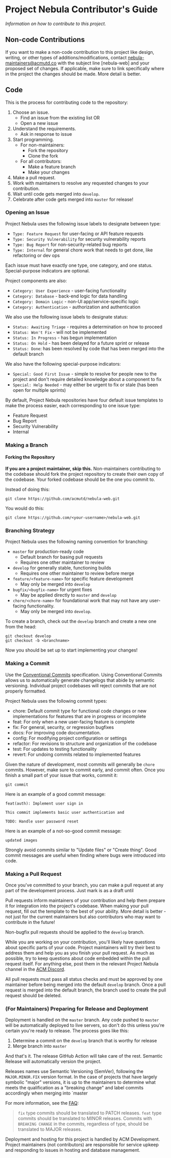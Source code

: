 # Project Nebula Contributor's Guide
*Information on how to contribute to this project.*

## Non-code Contributions
If you want to make a non-code contribution to this project like design, writing,
or other types of additions/modifications, contact
[nebula-maintainers@acmutd.co](mailto:nebula-maintainers@acmutd.co)
with the subject line [nebula-web] and your proposed set of changes. If
applicable, make sure to link specifically where in the project the changes
should be made. More detail is better.

## Code
This is the process for contributing code to the repository:
1. Choose an issue.
   - Find an issue from the existing list OR
   - Open a new issue
2. Understand the requirements.
   - Ask in response to issue
3. Start programming.
   - For non-maintainers:
      - Fork the repository
      - Clone the fork
   - For all contributors:
      - Make a feature branch
      - Make your changes
4. Make a pull request.
5. Work with maintainers to resolve any requested changes to your contribution.
6. Wait until code gets merged into `develop`.
7. Celebrate after code gets merged into `master` for release!

### Opening an Issue
Project Nebula uses the following issue labels to designate between type:
- `Type: Feature Request` for user-facing or API feature requests
- `Type: Security Vulnerability` for security vulnerability reports
- `Type: Bug Report` for non-security-related bug reports
- `Type: Internal` for general chore work that needs to get done, like
refactoring or dev ops

Each issue must have exactly one type, one category, and one status.
Special-purpose indicators are optional.

Project components are also:
- `Category: User Experience` - user-facing functionality
- `Category: Database` - back-end logic for data handling
- `Category: Domain Logic` - non-UI app/service-specific logic
- `Category: Authentication` - authorization and authentication

We also use the following issue labels to designate status:
- `Status: Awaiting Triage` - requires a determination on how to proceed
- `Status: Won't Fix` - will not be implemented
- `Status: In Progress` - has begun implementation
- `Status: On Hold` - has been delayed for a future sprint or release
- `Status: Done`: has been resolved by code that has been merged into the
default branch

We also have the following special-purpose indicators:
- `Special: Good First Issue` - simple to resolve for
people new to the project and don't require detailed knowledge about a component
to fix
- `Special: Help Needed` - may either be urgent to fix or stale (has been open
for multiple sprints)

By default, Project Nebula repositories have four default issue templates to
make the process easier, each corresponding to one issue type:
- Feature Request
- Bug Report
- Security Vulnerability
- Internal

### Making a Branch
#### Forking the Repository
**If you are a project maintainer, skip this.**
Non-maintainers contributing to the codebase should fork the project repository
to create their own copy of the codebase. Your forked codebase should be the one
you commit to. 

Instead of doing this:
```shell script
git clone https://github.com/acmutd/nebula-web.git
```

You would do this:
```shell script
git clone https://github.com/<your-username>/nebula-web.git
```

### Branching Strategy
Project Nebula uses the following naming convention for branching:
- `master` for production-ready code
   - Default branch for basing pull requests
   - Requires one other maintainer to review 
- `develop` for generally stable, functioning builds
   - Requires one other maintainer to review before merge
- `feature/<feature-name>` for specific feature development
   - May only be merged into `develop`
- `bugfix/<bugfix-name>` for urgent fixes 
   - May be applied directly to `master` and `develop`
- `chore/<chore-name>` for foundational work that may not have any user-facing
functionality.
   - May only be merged into `develop`.

To create a branch, check out the `develop` branch and create a new one from the
head:

```shell script
git checkout develop
git checkout -b <branchname>
```

Now you should be set up to start implementing your changes!

### Making a Commit
Use the [Conventional Commits](https://www.conventionalcommits.org/en/v1.0.0/)
specification. Using Conventional Commits allows us to automatically generate
changelogs that abide by semantic versioning. Individual project codebases will
reject commits that are not properly formatted.

Project Nebula uses the following commit types:
- chore: Default commit type for functional code changes or new implementations
for features that are in progress or incomplete
- feat: For only when a new user-facing feature is complete
- fix: For general, security, or regression bugfixes
- docs: For improving code documentation.
- config: For modifying project configuration or settings
- refactor: For revisions to structure and organization of the codebase
- test: For updates to testing functionality
- revert: For undoing commits related to implemented features

Given the nature of development, most commits will generally be `chore` commits.
However, make sure to commit early, and commit often. Once you finish a small
part of your issue that works, commit it:

```
git commit
```

Here is an example of a good commit message:
```
feat(auth): Implement user sign in

This commit implements basic user authentication and

TODO: Handle user password reset
```

Here is an example of a not-so-good commit message:
```
updated images 
```

Strongly avoid commits similar to "Update files" or "Create thing". Good commit
messages are useful when finding where bugs were introduced into code.

### Making a Pull Request
Once you've committed to your branch, you can make a pull request at any part of
the development process. Just mark is as a draft until 

Pull requests inform maintainers of your contribution and help them prepare it
for integration into the project's codebase. When making your pull request, fill
out the template to the best of your ability. More detail is better - not just
for the current maintainers but also contributors who may want to contribute in
the future!

Non-bugfix pull requests should be applied to the `develop` branch.

While you are working on your contribution, you'll likely have questions about
specific parts of your code. Project maintainers will try their best to address
them and help you as you finish your pull request. As much as possible, try to
keep questions about code embedded within the pull request itself. For anything
else, post them in the relevant Project Nebula channel in the [ACM Discord](https://acmutd.co/discord).

All pull requests must pass all status checks and must be approved by one
maintainer before being merged into the default `develop` branch. Once a pull
request is merged into the default branch, the branch used to create the pull
request should be deleted.

### (For Maintainers) Preparing for Release and Deployment
Deployment is handled on the `master` branch. Any code pushed to `master` will
be automatically deployed to live servers, so don't do this unless you're
certain you're ready to release. The process goes like this:
1. Determine a commit on the `develop` branch that is worthy for release
2. Merge branch into `master`

And that's it. The release GitHub Action will take care of the rest. Semantic
Release will automatically version the project.

Releases names use Semantic Versioning (SemVer), following the `MAJOR.MINOR.FIX`
version format. In the case of projects that have largely symbolic "major"
versions, it is up to the maintainers to determine what meets the qualification
as a "breaking change" and label commits accordingly when merging into `master

For more information, see the [FAQ](https://www.conventionalcommits.org/en/v1.0.0/#how-does-this-relate-to-semver):
> `fix` type commits should be translated to PATCH releases. `feat` type commits
should be translated to MINOR releases. Commits with `BREAKING CHANGE` in the
commits, regardless of type, should be translated to MAJOR releases.

Deployment and hosting for this project is handled by ACM Development. Project
maintainers (not contributors) are responsible for service upkeep and responding
to issues in hosting and database management.